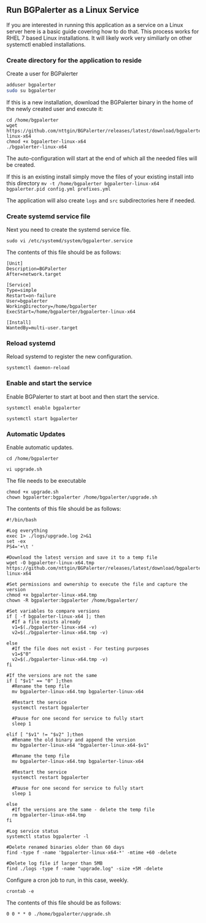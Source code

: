 ## Run BGPalerter as a Linux Service
If you are interested in running this application as a service on a Linux server here is a basic guide covering how to do that.  This process works for RHEL 7 based Linux installations.  It will likely work very similiarly on other systemctl enabled installations.

### Create directory for the application to reside
Create a user for BGPalerter

```bash
adduser bgpalerter
sudo su bgpalerter
```

If this is a new installation, download the BGPalerter binary in the home of the newly created user and execute it:

```
cd /home/bgpalerter
wget https://github.com/nttgin/BGPalerter/releases/latest/download/bgpalerter-linux-x64
chmod +x bgpalerter-linux-x64
./bgpalerter-linux-x64
```
The auto-configuration will start at the end of which all the needed files will be created.

If this is an existing install simply move the files of your existing install into this directory `mv -t /home/bgpalerter bgpalerter-linux-x64 bgpalerter.pid config.yml prefixes.yml`

The application will also create `logs` and `src` subdirectories here if needed. 

### Create systemd service file
Next you need to create the systemd service file.

`sudo vi /etc/systemd/system/bgpalerter.service`

The contents of this file should be as follows:

```
[Unit]
Description=BGPalerter
After=network.target

[Service]
Type=simple
Restart=on-failure
User=bgpalerter
WorkingDirectory=/home/bgpalerter
ExecStart=/home/bgpalerter/bgpalerter-linux-x64

[Install]
WantedBy=multi-user.target
```

### Reload systemd
Reload systemd to register the new configuration.

`systemctl daemon-reload`

### Enable and start the service
Enable BGPalerter to start at boot and then start the service.

`systemctl enable bgpalerter`

`systemctl start bgpalerter`


### Automatic Updates
Enable automatic updates.

`cd /home/bgpalerter`

`vi upgrade.sh`

The file needs to be executable
```
chmod +x upgrade.sh
chown bgpalerter:bgpalerter /home/bgpalerter/upgrade.sh
```

The contents of this file should be as follows:

```
#!/bin/bash

#Log everything
exec 1> ./logs/upgrade.log 2>&1
set -ex
PS4='+\t '

#Download the latest version and save it to a temp file
wget -O bgpalerter-linux-x64.tmp https://github.com/nttgin/BGPalerter/releases/latest/download/bgpalerter-linux-x64

#Set permissions and ownership to execute the file and capture the version
chmod +x bgpalerter-linux-x64.tmp
chown -R bgpalerter:bgpalerter /home/bgpalerter/

#Set variables to compare versions
if [ -f bgpalerter-linux-x64 ]; then
  #If a file exists already
  v1=$(./bgpalerter-linux-x64 -v)
  v2=$(./bgpalerter-linux-x64.tmp -v)

else
  #If the file does not exist - For testing purposes
  v1=$"0"
  v2=$(./bgpalerter-linux-x64.tmp -v)
fi

#If the versions are not the same
if [ "$v1" == "0" ];then
  #Rename the temp file
  mv bgpalerter-linux-x64.tmp bgpalerter-linux-x64

  #Restart the service
  systemctl restart bgpalerter

  #Pause for one second for service to fully start
  sleep 1

elif [ "$v1" != "$v2" ];then
  #Rename the old binary and append the version
  mv bgpalerter-linux-x64 "bgpalerter-linux-x64-$v1"

  #Rename the temp file
  mv bgpalerter-linux-x64.tmp bgpalerter-linux-x64

  #Restart the service
  systemctl restart bgpalerter
  
  #Pause for one second for service to fully start
  sleep 1

else
  #If the versions are the same - delete the temp file
  rm bgpalerter-linux-x64.tmp
fi

#Log service status
systemctl status bgpalerter -l

#Delete renamed binaries older than 60 days
find -type f -name 'bgpalerter-linux-x64-*' -mtime +60 -delete

#Delete log file if larger than 5MB
find ./logs -type f -name "upgrade.log" -size +5M -delete
```

Configure a cron job to run, in this case, weekly.

`crontab -e`

The contents of this file should be as follows:
```
0 0 * * 0 ./home/bgpalerter/upgrade.sh
```
